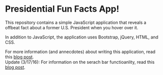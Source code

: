 # Presidential Fun Facts App!
This repository contains a simple JavaScript application that reveals a offbeat fact about a former U.S. President when you hover over it.

In addition to JavaScript, the application uses Bootstrap, jQuery, HTML, and CSS.  

For more information (and annecdotes) about writing this application, read this [blog post](https://medium.com/@sarafecadu/reflections-on-the-simplest-of-javascript-apps-f171c8fadf5c#.vuzk321s5).  
Update (3/17/16): For information on the serach bar functioanlity, read this [blog post](https://medium.com/@sarafecadu/reflections-on-a-writing-a-fuzzy-search-function-in-vanilla-js-9ac0fdf16914#.9aaqr1nl9).
